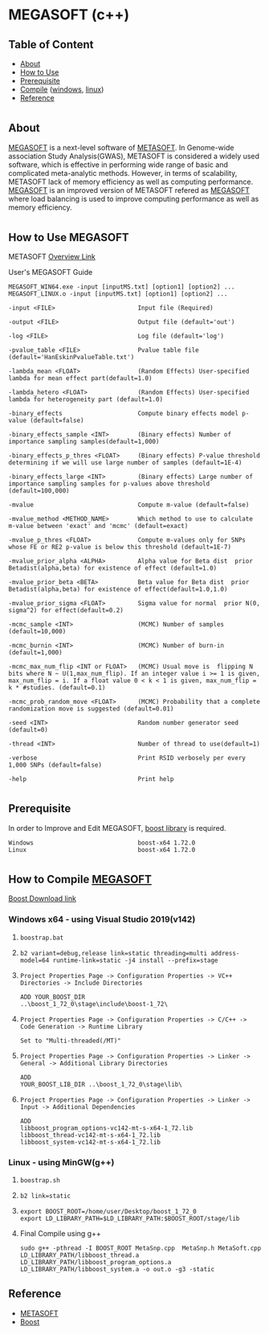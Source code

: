 # MEGASOFT (c++)

## Table of Content
- [About](#about)
- [How to Use](#use)
- [Prerequisite](#prerequisite)
- [Compile](#compile) ([windows](#windows), [linux](#linux))
- [Reference](#reference)

#
## About <a name="about"></a>
<a href="https://github.com/JuhunC/MEGASOFT">MEGASOFT</a> is a next-level software of <a href="http://genetics.cs.ucla.edu/meta/">METASOFT</a>. In Genome-wide association Study Analysis(GWAS), METASOFT is considered a widely used software, which is effective in performing wide range of basic and complicated meta-analytic methods. However, in terms of scalability, METASOFT lack of memory efficiency as well as computing performance. <a href="https://github.com/JuhunC/MEGASOFT/">MEGASOFT</a> is an improved version of METASOFT refered as <a href="https://github.com/JuhunC/MEGASOFT">MEGASOFT</a> where load balancing is used to improve computing performance as well as memory efficiency.

#

## How to Use MEGASOFT<a name="use"></a>

METASOFT <a href="http://genetics.cs.ucla.edu/meta/">Overview Link</a>

User's MEGASOFT Guide
```
MEGASOFT_WIN64.exe -input [inputMS.txt] [option1] [option2] ...
MEGASOFT_LINUX.o -input [inputMS.txt] [option1] [option2] ...
```
```
-input <FILE>                       Input file (Required)
```
```
-output <FILE>                      Output file (default='out')
```
```
-log <FILE>                         Log file (default='log')
```
```
-pvalue_table <FILE>                Pvalue table file (default='HanEskinPvalueTable.txt')
```
```
-lambda_mean <FLOAT>                (Random Effects) User-specified lambda for mean effect part(default=1.0)
```
```
-lambda_hetero <FLOAT>              (Random Effects) User-specified lambda for heterogeneity part (default=1.0)
```
```
-binary_effects                     Compute binary effects model p-value (default=false)
```
```
-binary_effects_sample <INT>        (Binary effects) Number of importance sampling samples(default=1,000)
```
```
-binary_effects_p_thres <FLOAT>     (Binary effects) P-value threshold determining if we will use large number of samples (default=1E-4)
```
```
-binary_effects_large <INT>         (Binary effects) Large number of importance sampling samples for p-values above threshold (default=100,000)
```
```
-mvalue                             Compute m-value (default=false)
```
```
-mvalue_method <METHOD_NAME>        Which method to use to calculate m-value between 'exact' and 'mcmc' (default=exact)
```
```
-mvalue_p_thres <FLOAT>             Compute m-values only for SNPs whose FE or RE2 p-value is below this threshold (default=1E-7)
```
```
-mvalue_prior_alpha <ALPHA>         Alpha value for Beta dist  prior Betadist(alpha,beta) for existence of effect (default=1.0)
```
```
-mvalue_prior_beta <BETA>           Beta value for Beta dist  prior Betadist(alpha,beta) for existence of effect(default=1.0,1.0)
```
```
-mvalue_prior_sigma <FLOAT>         Sigma value for normal  prior N(0, sigma^2) for effect(default=0.2)
```
```
-mcmc_sample <INT>                  (MCMC) Number of samples  (default=10,000)
```
```
-mcmc_burnin <INT>                  (MCMC) Number of burn-in  (default=1,000)
```
```
-mcmc_max_num_flip <INT or FLOAT>   (MCMC) Usual move is  flipping N bits where N ~ U(1,max_num_flip). If an integer value i >= 1 is given, max_num_flip = i. If a float value 0 < k < 1 is given, max_num_flip = k * #studies. (default=0.1)
```
```
-mcmc_prob_random_move <FLOAT>      (MCMC) Probability that a complete randomization move is suggested (default=0.01)
```
```
-seed <INT>                         Random number generator seed (default=0)
```
```
-thread <INT>                       Number of thread to use(default=1)
```
```
-verbose                            Print RSID verbosely per every 1,000 SNPs (default=false)
```
```
-help                               Print help
```
#
## Prerequisite<a name="prerequisite"></a>
In order to Improve and Edit MEGASOFT, <a href="https://www.boost.org/">boost library</a> is required.
```
Windows                             boost-x64 1.72.0
Linux                               boost-x64 1.72.0
```
#
## How to Compile <a href="https://github.com/JuhunC/MEGASOFT">MEGASOFT</a><a name="compile"></a>
<a href="https://www.boost.org/users/download/">Boost Download link</a>

### Windows x64<a name="windows"></a> - using Visual Studio 2019(v142)
1. `boostrap.bat`

2. `b2 variant=debug,release link=static threading=multi address-model=64 runtime-link=static -j4 install --prefix=stage`
3. `Project Properties Page -> Configuration Properties -> VC++ Directories -> Include Directories`
    ``` 
    ADD YOUR_BOOST_DIR 
    ..\boost_1_72_0\stage\include\boost-1_72\
    ```
4. `Project Properties Page -> Configuration Properties -> C/C++ -> Code Generation -> Runtime Library`
    ```
    Set to "Multi-threaded(/MT)"
    ```
5. `Project Properties Page -> Configuration Properties -> Linker -> General -> Additional Library Directories`
    ```
    ADD 
    YOUR_BOOST_LIB_DIR ..\boost_1_72_0\stage\lib\
    ```
6. `Project Properties Page -> Configuration Properties -> Linker -> Input -> Additional Dependencies`
    ```
    ADD
    libboost_program_options-vc142-mt-s-x64-1_72.lib
    libboost_thread-vc142-mt-s-x64-1_72.lib
    libboost_system-vc142-mt-s-x64-1_72.lib
    ```
### Linux - using MinGW(g++)<a name="linux"></a>
1. `boostrap.sh`

2. `b2 link=static`

3.  ```
    export BOOST_ROOT=/home/user/Desktop/boost_1_72_0
    export LD_LIBRARY_PATH=$LD_LIBRARY_PATH:$BOOST_ROOT/stage/lib
    ```
4. Final Compile using g++
    ```
    sudo g++ -pthread -I BOOST_ROOT MetaSnp.cpp  MetaSnp.h MetaSoft.cpp LD_LIBRARY_PATH/libboost_thread.a LD_LIBRARY_PATH/libboost_program_options.a LD_LIBRARY_PATH/libboost_system.a -o out.o -g3 -static
    ```


## Reference <a name="reference"></a>

- <a href="http://genetics.cs.ucla.edu/meta/">METASOFT</a>
- <a href="https://www.boost.org/">Boost</a>
